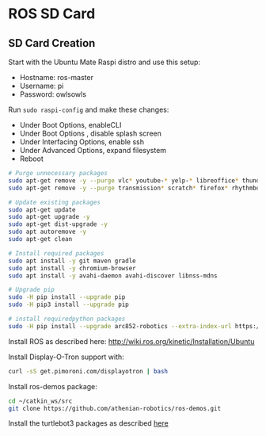 # ROS SD Card

## SD Card Creation

Start with the Ubuntu Mate Raspi distro and use this setup:
* Hostname: ros-master
* Username: pi
* Password: owlsowls

Run `sudo raspi-config` and make these changes:
* Under Boot Options, enableCLI
* Under Boot Options , disable splash screen
* Under Interfacing Options, enable ssh
* Under Advanced Options, expand filesystem
* Reboot

```bash
# Purge unnecessary packages
sudo apt-get remove -y --purge vlc* youtube-* yelp-* libreoffice* thunderbird* 
sudo apt-get remove -y --purge transmission* scratch* firefox* rhythmbox* python-minecraftpi

# Update existing packages
sudo apt-get update
sudo apt-get upgrade -y
sudo apt-get dist-upgrade -y
sudo apt autoremove -y
sudo apt-get clean

# Install required packages
sudo apt install -y git maven gradle
sudo apt install -y chromium-browser
sudo apt install -y avahi-daemon avahi-discover libnss-mdns

# Upgrade pip  
sudo -H pip install --upgrade pip
sudo -H pip3 install --upgrade pip

# install requiredpython packages
sudo -H pip install --upgrade arc852-robotics --extra-index-url https://pypi.fury.io/pambrose/
```

Install ROS as described here: http://wiki.ros.org/kinetic/Installation/Ubuntu

Install Display-O-Tron support with:
```bash
curl -sS get.pimoroni.com/displayotron | bash
```

Install ros-demos package:
```bash
cd ~/catkin_ws/src
git clone https://github.com/athenian-robotics/ros-demos.git
```

Install the turtlebot3 packages as described [here](http://emanual.robotis.com/docs/en/platform/turtlebot3/pc_software_setup/#install-ubuntu-on-remote-pc-desktop-or-laptop-pc)

    